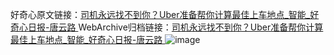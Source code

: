 好奇心原文链接：[司机永远找不到你？Uber准备帮你计算最佳上车地点_智能_好奇心日报-唐云路 ](https://www.qdaily.com/articles/11865.html)
WebArchive归档链接：[司机永远找不到你？Uber准备帮你计算最佳上车地点_智能_好奇心日报-唐云路 ](http://web.archive.org/web/20190623171537/https://www.qdaily.com/articles/11865.html)
![image](http://ww3.sinaimg.cn/large/007d5XDply1g3wbb7nuj4j30u0356e81)